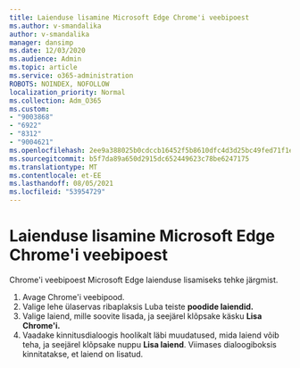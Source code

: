 ```yaml
---
title: Laienduse lisamine Microsoft Edge Chrome'i veebipoest
ms.author: v-smandalika
author: v-smandalika
manager: dansimp
ms.date: 12/03/2020
ms.audience: Admin
ms.topic: article
ms.service: o365-administration
ROBOTS: NOINDEX, NOFOLLOW
localization_priority: Normal
ms.collection: Adm_O365
ms.custom:
- "9003868"
- "6922"
- "8312"
- "9004621"
ms.openlocfilehash: 2ee9a388025b0cdccb16452f5b8610dfc4d3d25bc49fed71f1e1b1789b4d4827
ms.sourcegitcommit: b5f7da89a650d2915dc652449623c78be6247175
ms.translationtype: MT
ms.contentlocale: et-EE
ms.lasthandoff: 08/05/2021
ms.locfileid: "53954729"
---
```

# <a name="add-an-extension-to-microsoft-edge-from-the-chrome-web-store"></a>Laienduse lisamine Microsoft Edge Chrome'i veebipoest

Chrome'i veebipoest Microsoft Edge laienduse lisamiseks tehke järgmist.

1. Avage Chrome'i veebipood.
2. Valige lehe ülaservas ribaplaksis Luba teiste **poodide laiendid.**
3. Valige laiend, mille soovite lisada, ja seejärel klõpsake käsku **Lisa Chrome'i.**
4. Vaadake kinnitusdialoogis hoolikalt läbi muudatused, mida laiend võib teha, ja seejärel klõpsake nuppu **Lisa laiend**.
Viimases dialoogiboksis kinnitatakse, et laiend on lisatud.